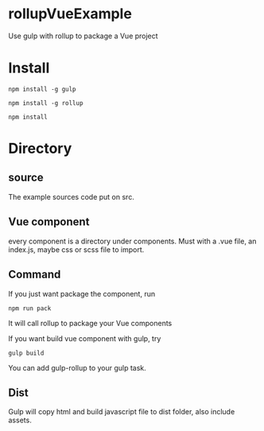 # rollupVueExample
Use gulp with rollup to package a Vue project

# Install

```shell
npm install -g gulp

npm install -g rollup

npm install
```

# Directory

## source

The example sources code put on src.

## Vue component

every component is a directory under components. Must with a .vue file, an index.js, maybe css or scss file to import.

## Command

If you just want package the component, run
```shell
npm run pack
```
It will call rollup to package your Vue components  


If you want build vue component with gulp, try
```shell
gulp build
```
You can add gulp-rollup to your gulp task.

## Dist

Gulp will copy html and build javascript file to dist folder, also include assets.